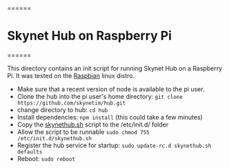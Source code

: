 ======

# Skynet Hub on Raspberry Pi

======

This directory contains an init script for running Skynet Hub on a Raspberry Pi.  It was tested on the [Raspbian](http://www.raspbian.org/) linux distro.


* Make sure that a recent version of node is available to the pi user.
* Clone the hub into the pi user's home directory: `git clone https://github.com/skynetim/hub.git`
* change directory to hub: `cd hub` 
* Install dependencies: `npm install` (this could take a few minutes)
* Copy the [skynethub.sh](./skynethub.sh) script to the /etc/init.d/  folder
* Allow the script to be runnable `sudo chmod 755 /etc/init.d/skynethub.sh`
* Register the hub service for startup: `sudo update-rc.d skynethub.sh defaults`
* Reboot: `sudo reboot`
